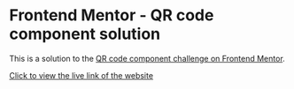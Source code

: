 # Frontend Mentor - QR code component solution

This is a solution to the [QR code component challenge on Frontend Mentor](https://www.frontendmentor.io/challenges/qr-code-component-iux_sIO_H). 

[Click to view the live link of the website](https://natia-purtskhvanidze.github.io/QR-Code-Component-BitCamp101/) 